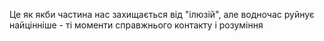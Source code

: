 Це як якби частина нас захищається від "ілюзій", але водночас руйнує найцінніше - ті моменти справжнього контакту і розуміння